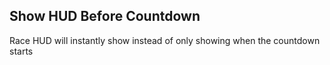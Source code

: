 ## Show HUD Before Countdown

Race HUD will instantly show instead of only showing when the countdown starts